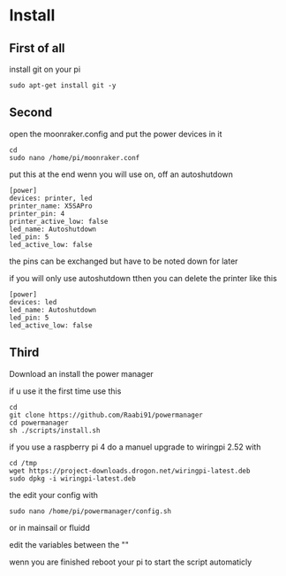 # Install

## First of all 
install git on your pi
```
sudo apt-get install git -y
```
## Second
open the moonraker.config and put the power devices in it
```
cd
sudo nano /home/pi/moonraker.conf
```
put this at the end wenn you will use on, off an autoshutdown

```
[power]
devices: printer, led
printer_name: X5SAPro
printer_pin: 4
printer_active_low: false
led_name: Autoshutdown
led_pin: 5
led_active_low: false
```
the pins can be exchanged but have to be noted down for later

if you will only use autoshutdown tthen you can delete the printer like this

```
[power]
devices: led
led_name: Autoshutdown
led_pin: 5
led_active_low: false
```

## Third

Download an install the power manager

if u use it the first time use this

```
cd
git clone https://github.com/Raabi91/powermanager
cd powermanager
sh ./scripts/install.sh
```

if you use a raspberry pi 4 do a manuel upgrade to wiringpi 2.52 with
```
cd /tmp
wget https://project-downloads.drogon.net/wiringpi-latest.deb
sudo dpkg -i wiringpi-latest.deb
```

the edit your config with
```
sudo nano /home/pi/powermanager/config.sh
```
or in mainsail or fluidd

edit the variables between the ""

wenn you are finished reboot your pi to start the script automaticly
